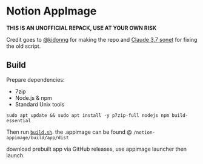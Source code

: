 # Notion AppImage

**THIS IS AN UNOFFICIAL REPACK, USE AT YOUR OWN RISK**

Credit goes to [@kidonng](https://github.com/kidonng/notion-appimage) for making the repo and [Claude 3.7 sonet](https://claude.ai) for fixing the old script.

## Build

Prepare dependencies:

- 7zip
- Node.js & npm
- Standard Unix tools

`sudo apt update && sudo apt install -y p7zip-full nodejs npm build-essential`

Then run [`build.sh`](build.sh). the .appimage can be found @ `/notion-appimage/build/app/dist`

download prebuilt app via GitHub releases, use appimage launcher then launch.
